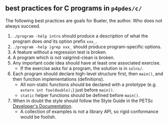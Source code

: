 best practices for C programs in `p4pdes/c/`
--------------------------------------------

The following best practices are goals for Bueler, the author.  Who does not
always succeed.

  1. `./program -help intro` should produce a description of what the program
     does _and_ its option prefix `xxx_`.
  2. `./program -help |grep xxx_` should produce program-specific options.
  3. A feature without a regression test is broken.
  4. A program which is not valgrind-clean is broken.
  5. Any important code idea should have at least one associated exercise.
     * If the exercise asks for a program, the solution is in `solns/`.
  6. Each program should declare high-level structure first, then `main()`,
     and then function implementations (definitions).
     * All non-static functions should be declared with a prototype (e.g.
       `extern int foo(double);`) just before `main()`.
     * `static` helper functions should be defined before `main()`.
  7. When in doubt the style should follow the Style Guide in the PETSc
     [Developer's Documentation](https://petsc.org/release/developers/).
     * A collection of examples is not a library API, so rigid conformance
       would be foolish.
